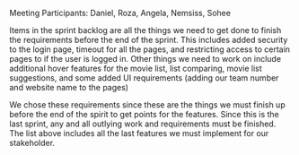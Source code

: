 Meeting Participants: Daniel, Roza, Angela, Nemsiss, Sohee


Items in the sprint backlog are all the things we need to get done to finish the requirements before the end of the sprint. 
This includes added security to the login page, timeout for all the pages, and restricting access to certain pages to if the user is 
logged in. Other things we need to work on include additional hover features for the movie list, list comparing, movie list suggestions, 
and some added UI requirements (adding our team number and website name to the pages)


We chose these requirements since these are the things we must finish up before the end of the spirit to get points for the features. 
Since this is the last sprint, any and all outlying work and requirements must be finished. The list above includes all the last features 
we must implement for our stakeholder. 
